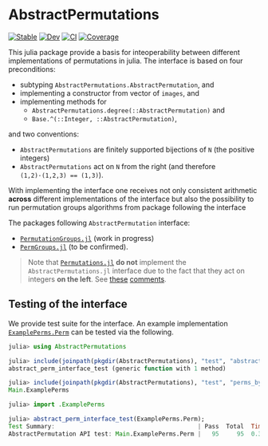 # AbstractPermutations

[![Stable](https://img.shields.io/badge/docs-stable-blue.svg)](https://kalmarek.github.io/AbstractPermutations.jl/stable/)
[![Dev](https://img.shields.io/badge/docs-dev-blue.svg)](https://kalmarek.github.io/AbstractPermutations.jl/dev/)
[![CI](https://github.com/kalmarek/AbstractPermutations.jl/actions/workflows/CI.yml/badge.svg)](https://github.com/kalmarek/AbstractPermutations.jl/actions/workflows/CI.yml)
[![Coverage](https://codecov.io/gh/kalmarek/AbstractPermutations.jl/branch/main/graph/badge.svg)](https://codecov.io/gh/kalmarek/AbstractPermutations.jl)

This julia package provide a basis for inteoperability between different implementations of permutations in julia.
The interface is based on four preconditions:

* subtyping `AbstractPermutations.AbstractPermutation`, and
* implementing a constructor from vector of `images`, and
* implementing methods for
  * `AbstractPermutations.degree(::AbstractPermutation)` and
  * `Base.^(::Integer, ::AbstractPermutation)`,

and two conventions:

* `AbstractPermutations` are finitely supported bijections of `N` (the positive integers)
* `AbstractPermutations` act on `N` from the right (and therefore `(1,2)·(1,2,3) == (1,3)`).

With implementing the interface one receives not only consistent arithmetic **across** different implementations of the interface but also the possibility to run permutation groups algorithms from package following the interface

The packages following `AbstractPermutation` interface:

* [`PermutationGroups.jl`](https://github.com/kalmarek/PermutationGroups.jl) (work in progress)
* [`PermGroups.jl`](https://github.com/jmichel7/PermGroups.jl/) (to be confirmed).

> Note that [`Permutations.jl`](https://github.com/scheinerman/Permutations.jl) **do not** implement the `AbstractPermutations.jl` interface due to the fact that they act on integers **on the left**. See [these](https://github.com/scheinerman/Permutations.jl/issues/42#issuecomment-1826868005) [comments](https://github.com/scheinerman/Permutations.jl/issues/42#issuecomment-1830242636).

## Testing of the interface

We provide test suite for the interface. An example implementation [`ExamplePerms.Perm`](https://github.com/kalmarek/AbstractPermutations.jl/blob/main/test/perms_by_images.jl) can be tested via the following.

```julia
julia> using AbstractPermutations

julia> include(joinpath(pkgdir(AbstractPermutations), "test", "abstract_perm_API.jl"))
abstract_perm_interface_test (generic function with 1 method)

julia> include(joinpath(pkgdir(AbstractPermutations), "test", "perms_by_images.jl")) # include your own implementation
Main.ExamplePerms

julia> import .ExamplePerms

julia> abstract_perm_interface_test(ExamplePerms.Perm);
Test Summary:                                        | Pass  Total  Time
AbstractPermutation API test: Main.ExamplePerms.Perm |   95     95  0.3s

```
